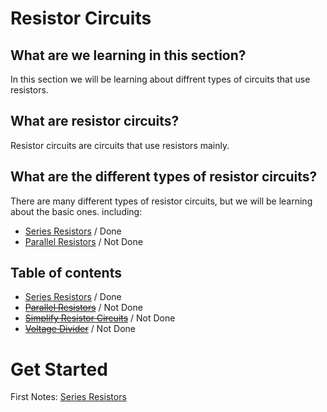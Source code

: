 # Resistor Circuits

## What are we learning in this section? 
In this section we will be learning about diffrent types of circuits that use resistors. 

## What are resistor circuits? 
Resistor circuits are circuits that use resistors mainly.

## What are the different types of resistor circuits?
There are many different types of resistor circuits, but we will be learning about the basic ones. including:
- [Series Resistors](Series-resistors.md) / Done
- [Parallel Resistors](Parallel-resistors.md) / Not Done


## Table of contents 

- [Series Resistors](Series-resistors.md)  / Done
- ~~[Parallel Resistors](Parallel-resistors.md)~~  / Not Done
- ~~[Simplify Resistor Circuits](Simplified-resistors.md)~~  / Not Done
- ~~[Voltage Divider](Voltage-divider.md)~~  / Not Done

# Get Started
First Notes: [Series Resistors](Series-resistors.md)
  